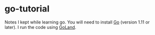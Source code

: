 # go-tutorial
Notes I kept while learning go. You will need to install [Go](https://golang.org/doc/install) (version 1.11 or later). I run the code using [GoLand](https://www.jetbrains.com/go/).